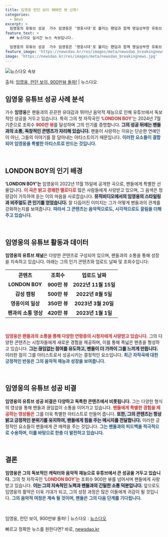 ```yaml
---
title: 임영웅 런던 보이 900만 뷰 신화!
categories:
  - News
excerpt: >
  임영웅의 유튜브 성공  가수 임영웅은 '영웅시대'로 불리는 팬덤과 함께 명실상부한 유튜브 제왕으로 자리매김하…
feature_text: >
  ## 뉴스다오 실시간 뉴스 속보입니다.

  임영웅의 유튜브 성공  가수 임영웅은 '영웅시대'로 불리는 팬덤과 함께 명실상부한 유튜브 제왕으로 자리매김하…
feature_image: 'https://newsdao.kr/res/images/meta/newsdao_breakingnews.jpg'
image: 'https://newsdao.kr/res/images/meta/newsdao_breakingnews.jpg'
---
```


![뉴스다오 속보](https://newsdao.kr/res/images/meta/newsdao_breakingnews.jpg)

<p>출처: <a href="https://newsdao.kr/4873" rel="dofollow">임영웅, 런던 보이, 900만뷰 돌파!</a> | 뉴스다오</p>

<h2 data-ke-size="size26">임영웅 유튜브 성공 사례 분석</h2>

<p data-ke-size="size16">가수 <b>임영웅</b>은 팬들과의 끈끈한 유대감과 뛰어난 음악적 재능으로 인해 유튜브에서 독보적인 성공을 거두고 있습니다. 특히 그의 첫 자작곡인 <b><span style="color: #ee2323;">‘LONDON BOY’</span></b>는 2024년 7월 기준으로 조회수 <b><span style="color: #ee2323;">900만 뷰</span></b>를 달성하며 그의 인기를 증명합니다. <b><span style="background-color: #21538527;">그의 성공 뒤에는 팬들과의 소통, 독창적인 콘텐츠가 자리해 있습니다.</span></b> 팬들이 사랑하는 이유는 단순한 연예인이 아닌, 그들의 이야기를 잘 담아내는 아티스트이기 때문입니다. <b><span style="color: #1a5490;">이러한 요소들이 결합되어 임영웅을 특별한 아티스트로 만드는 것입니다.</span></b></p>

<p data-ke-size="size16">&nbsp;</p>

<h2 data-ke-size="size26">LONDON BOY의 인기 배경</h2>

<p data-ke-size="size16"><b>‘LONDON BOY’는</b> 임영웅이 2022년 11월 15일에 공개한 곡으로, 팬들에게 특별한 선물입니다. <b><span style="color: #ee2323;">이 곡은 밝고 경쾌한 멜로디로</span></b> 많은 사람들에게 사랑받고 있으며, 그 음색은 청량감이 가득하여 듣는 이의 마음을 사로잡습니다. <b><span style="background-color: #21538527;">뮤직비디오에서의 임영웅의 스타일링과 비주얼도 큰 인기를 얻었습니다.</span></b> 잘 다듬어진 이미지는 그가 어떻게 팬들과의 관계를 강화하는지를 보여줍니다. <b><span style="color: #1a5490;">따라서 그 콘텐츠는 음악적으로도, 시각적으로도 끌림을 더해주고 있습니다.</span></b></p>

<p data-ke-size="size16">&nbsp;</p>

<h2 data-ke-size="size26">임영웅의 유튜브 활동과 데이터</h2>

<p data-ke-size="size16"><b>임영웅의 유튜브 채널</b>은 다양한 콘텐츠로 구성되어 있으며, 팬들과의 소통을 통해 성장을 지속하고 있습니다. 아래는 그의 인기 콘텐츠와 업로드 날짜 및 조회수입니다:</p>

<table>
    <tr>
        <th style="text-align: center;">콘텐츠</th>
        <th style="text-align: center;">조회수</th>
        <th style="text-align: center;">업로드 날짜</th>
    </tr>
    <tr>
        <td style="text-align: center; height: 17px;"><b>LONDON BOY</b></td>
        <td style="text-align: center; height: 17px;"><b>900만 뷰</b></td>
        <td style="text-align: center; height: 17px;"><b>2022년 11월 15일</b></td>
    </tr>
    <tr>
        <td style="text-align: center; height: 17px;"><b>감성 캠핑</b></td>
        <td style="text-align: center; height: 17px;"><b>500만 뷰</b></td>
        <td style="text-align: center; height: 17px;"><b>2022년 8월 5일</b></td>
    </tr>
    <tr>
        <td style="text-align: center; height: 17px;"><b>영웅이의 일상</b></td>
        <td style="text-align: center; height: 17px;"><b>350만 뷰</b></td>
        <td style="text-align: center; height: 17px;"><b>2023년 3월 20일</b></td>
    </tr>
    <tr>
        <td style="text-align: center; height: 17px;"><b>팬과의 소통 영상</b></td>
        <td style="text-align: center; height: 17px;"><b>420만 뷰</b></td>
        <td style="text-align: center; height: 17px;"><b>2023년 1월 1일</b></td>
    </tr>
</table>

<p data-ke-size="size16">&nbsp;</p>

<p data-ke-size="size16"><b><span style="color: #ee2323;">임영웅은 팬들과의 소통을 통해 다양한 연령층의 시청자에게 사랑받고 있습니다.</span></b> 그의 다양한 콘텐츠는 시청자들에게 새로운 경험을 제공하며, 이를 통해 폭넓은 팬층을 형성하고 있습니다. <b><span style="background-color: #21538527;">그는 끊임없는 참여를 유도하고, 팬들이 더 가까이 그를 느끼게 만듭니다.</span></b> 이러한 점이 그를 아티스트로서 성공시키는 결정적인 요소입니다. <b><span style="color: #1a5490;">최근 자작곡에 대한 긍정적인 반응은 그의 음악적 재능과 성장을 보여줍니다.</span></b></p>

<p data-ke-size="size16">&nbsp;</p>

<h2 data-ke-size="size26">임영웅의 유튜브 성공 비결</h2>

<p data-ke-size="size16"><b>임영웅의 유튜브 성공 비결은 다양하고 독특한 콘텐츠에서 비롯됩니다.</b> 그는 다양한 형식의 영상을 통해 팬들과 끊임없이 소통을 이어가고 있습니다. <b><span style="color: #ee2323;">팬들에게 특별한 경험을 제공하는 영상들은</span></b> 그를 더욱 특별한 아티스트로 만들어 줍니다. <b><span style="background-color: #21538527;">또한, 그의 콘텐츠는 항상 밝고 긍정적인 분위기를 유지하여, 팬들에게 힘을 주는 메시지를 전달합니다.</span></b> 이러한 긍정적인 요소들이 팬들에게 큰 매력을 주는 것입니다. <b><span style="color: #1a5490;">그는 팬들과의 피드백을 적극적으로 수용하며, 이를 바탕으로 한층 더 발전하고 있습니다.</span></b></p>

<p data-ke-size="size16">&nbsp;</p>

<h2 data-ke-size="size26">결론</h2>

<p data-ke-size="size16"><b>임영웅은 그의 독보적인 캐릭터와 음악적 재능으로 유튜브에서 큰 성공을 거두고 있습니다.</b> 그의 첫 자작곡인 <b><span style="color: #ee2323;">‘LONDON BOY’는</span></b> 조회수 900만 뷰를 넘어서며 팬들에게 사랑받고 있습니다. <b><span style="background-color: #21538527;">이는 그의 지속적인 노력과 팬들과의 긴밀한 소통 덕분입니다.</span></b> 앞으로도 임영웅의 활약은 더욱 기대가 되고, 그의 성장 과정은 많은 이들에게 귀감이 될 것입니다. <b><span style="color: #1a5490;">그의 음악적 여정은 계속 될 것이며, 팬들은 그의 다음 단계를 기다립니다.</span></b></p>

<p data-ke-size="size16">&nbsp;</p>

<p data-ke-size="size16">임영웅, 런던 보이, 900만뷰 돌파! | 뉴스다오  : <a href="https://newsdao.kr/4873">뉴스다오</a></p> 

빠르고 정확한 뉴스를 원한다면? 바로, <a href="https://newsdao.kr" rel="dofollow">newsdao.kr</a>



